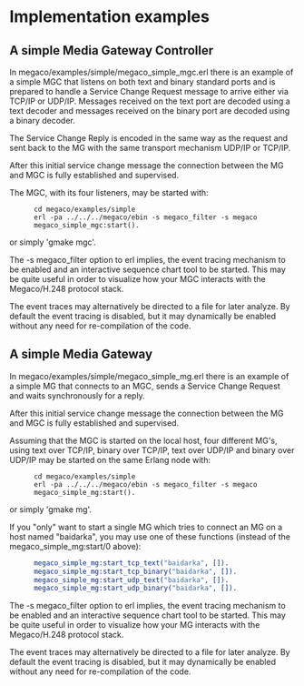 <!--
%CopyrightBegin%

SPDX-License-Identifier: Apache-2.0

Copyright Ericsson AB 2023-2025. All Rights Reserved.

Licensed under the Apache License, Version 2.0 (the "License");
you may not use this file except in compliance with the License.
You may obtain a copy of the License at

    http://www.apache.org/licenses/LICENSE-2.0

Unless required by applicable law or agreed to in writing, software
distributed under the License is distributed on an "AS IS" BASIS,
WITHOUT WARRANTIES OR CONDITIONS OF ANY KIND, either express or implied.
See the License for the specific language governing permissions and
limitations under the License.

%CopyrightEnd%
-->
# Implementation examples

## A simple Media Gateway Controller

In megaco/examples/simple/megaco_simple_mgc.erl there is an example of a simple
MGC that listens on both text and binary standard ports and is prepared to
handle a Service Change Request message to arrive either via TCP/IP or UDP/IP.
Messages received on the text port are decoded using a text decoder and messages
received on the binary port are decoded using a binary decoder.

The Service Change Reply is encoded in the same way as the request and sent back
to the MG with the same transport mechanism UDP/IP or TCP/IP.

After this initial service change message the connection between the MG and MGC
is fully established and supervised.

The MGC, with its four listeners, may be started with:

```text
      cd megaco/examples/simple
      erl -pa ../../../megaco/ebin -s megaco_filter -s megaco
      megaco_simple_mgc:start().
```

or simply 'gmake mgc'.

The -s megaco_filter option to erl implies, the event tracing mechanism to be
enabled and an interactive sequence chart tool to be started. This may be quite
useful in order to visualize how your MGC interacts with the Megaco/H.248
protocol stack.

The event traces may alternatively be directed to a file for later analyze. By
default the event tracing is disabled, but it may dynamically be enabled without
any need for re-compilation of the code.

## A simple Media Gateway

In megaco/examples/simple/megaco_simple_mg.erl there is an example of a simple
MG that connects to an MGC, sends a Service Change Request and waits
synchronously for a reply.

After this initial service change message the connection between the MG and MGC
is fully established and supervised.

Assuming that the MGC is started on the local host, four different MG's, using
text over TCP/IP, binary over TCP/IP, text over UDP/IP and binary over UDP/IP
may be started on the same Erlang node with:

```text
      cd megaco/examples/simple
      erl -pa ../../../megaco/ebin -s megaco_filter -s megaco
      megaco_simple_mg:start().
```

or simply 'gmake mg'.

If you "only" want to start a single MG which tries to connect an MG on a host
named "baidarka", you may use one of these functions (instead of the
megaco_simple_mg:start/0 above):

```erlang
      megaco_simple_mg:start_tcp_text("baidarka", []).
      megaco_simple_mg:start_tcp_binary("baidarka", []).
      megaco_simple_mg:start_udp_text("baidarka", []).
      megaco_simple_mg:start_udp_binary("baidarka", []).
```

The -s megaco_filter option to erl implies, the event tracing mechanism to be
enabled and an interactive sequence chart tool to be started. This may be quite
useful in order to visualize how your MG interacts with the Megaco/H.248
protocol stack.

The event traces may alternatively be directed to a file for later analyze. By
default the event tracing is disabled, but it may dynamically be enabled without
any need for re-compilation of the code.
